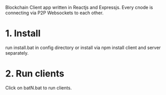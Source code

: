 Blockchain Client app written in Reactjs and Expressjs. Every cnode is connecting via P2P Websockets to each other.

# 1. Install

run install.bat in config directory or install via npm install client and server separately. 

# 2. Run clients

Click on batN.bat to run clients.

